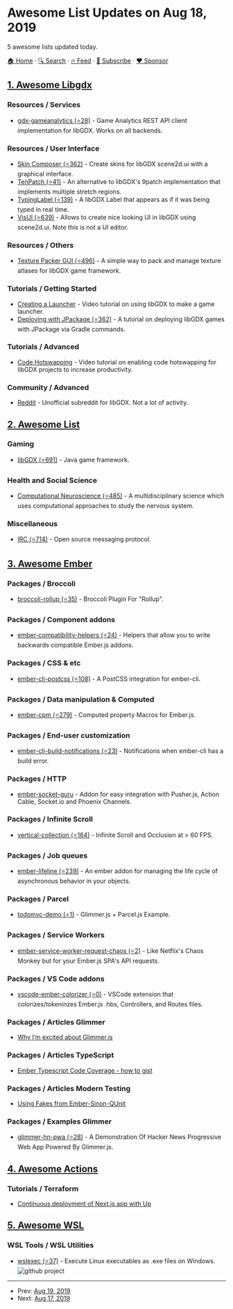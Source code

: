 # Awesome List Updates on Aug 18, 2019

5 awesome lists updated today.

[🏠 Home](/README.md) · [🔍 Search](https://www.trackawesomelist.com/search/) · [🔥 Feed](https://www.trackawesomelist.com/rss.xml) · [📮 Subscribe](https://trackawesomelist.us17.list-manage.com/subscribe?u=d2f0117aa829c83a63ec63c2f&id=36a103854c) · [❤️  Sponsor](https://github.com/sponsors/theowenyoung)



## [1. Awesome Libgdx](/content/rafaskb/awesome-libgdx/README.md)

### Resources / Services

*   [gdx-gameanalytics (⭐28)](https://github.com/MrStahlfelge/gdx-gameanalytics) - Game Analytics REST API client implementation for libGDX. Works on all backends.

### Resources / User Interface

*   [Skin Composer (⭐362)](https://github.com/raeleus/skin-composer) - Create skins for libGDX scene2d.ui with a graphical interface.
*   [TenPatch (⭐41)](https://github.com/raeleus/TenPatch) - An alternative to libGDX's 9patch implementation that implements multiple stretch regions.
*   [TypingLabel (⭐139)](https://github.com/rafaskb/typing-label) - A libGDX Label that appears as if it was being typed in real time.
*   [VisUI (⭐639)](https://github.com/kotcrab/vis-ui) - Allows to create nice looking UI in libGDX using scene2d.ui. Note this is not a UI editor.

### Resources / Others

*   [Texture Packer GUI (⭐496)](https://github.com/crashinvaders/gdx-texture-packer-gui) - A simple way to pack and manage texture atlases for libGDX game framework.

### Tutorials / Getting Started

*   [Creating a Launcher](https://youtu.be/3l5F7f7vfTU) - Video tutorial on using libGDX to make a game launcher.
*   [Deploying with JPackage (⭐362)](https://github.com/raeleus/skin-composer/wiki/libGDX-and-JPackage) - A tutorial on deploying libGDX games with JPackage via Gradle commands.

### Tutorials / Advanced

*   [Code Hotswapping](https://youtu.be/zKfh6WuaikQ) - Video tutorial on enabling code hotswapping for libGDX projects to increase productivity.

### Community / Advanced

*   [Reddit](https://www.reddit.com/r/libgdx/) - Unofficial subreddit for libGDX. Not a lot of activity.

## [2. Awesome List](/content/sindresorhus/awesome/README.md)

### Gaming

*   [libGDX (⭐691)](https://github.com/rafaskb/awesome-libgdx#readme) - Java game framework.

### Health and Social Science

*   [Computational Neuroscience (⭐485)](https://github.com/eselkin/awesome-computational-neuroscience#readme) - A multidisciplinary science which uses computational approaches to study the nervous system.

### Miscellaneous

*   [IRC (⭐714)](https://github.com/davisonio/awesome-irc#readme) - Open source messaging protocol.

## [3. Awesome Ember](/content/ember-community-russia/awesome-ember/README.md)

### Packages / Broccoli

*   [broccoli-rollup (⭐35)](https://github.com/chadhietala/broccoli-rollup) - Broccoli Plugin For "Rollup".

### Packages / Component addons

*   [ember-compatibility-helpers (⭐24)](https://github.com/pzuraq/ember-compatibility-helpers) - Helpers that allow you to write backwards compatible Ember.js addons.

### Packages / CSS & etc

*   [ember-cli-postcss (⭐108)](https://github.com/jeffjewiss/ember-cli-postcss) - A PostCSS integration for ember-cli.

### Packages / Data manipulation & Computed

*   [ember-cpm (⭐279)](https://github.com/cibernox/ember-cpm) - Computed property Macros for Ember.js.

### Packages / End-user customization

*   [ember-cli-build-notifications (⭐23)](https://github.com/pdud/ember-cli-build-notifications) - Notifications when ember-cli has a build error.

### Packages / HTTP

*   [ember-socket-guru](https://github.com/netguru/ember-socket-guru) - Addon for easy integration with Pusher.js, Action Cable, Socket.io and Phoenix Channels.

### Packages / Infinite Scroll

*   [vertical-collection (⭐164)](https://github.com/html-next/vertical-collection) - Infinite Scroll and Occlusion at > 60 FPS.

### Packages / Job queues

*   [ember-lifeline (⭐239)](https://github.com/ember-lifeline/ember-lifeline) - An ember addon for managing the life cycle of asynchronous behavior in your objects.

### Packages / Parcel

*   [todomvc-demo (⭐1)](https://github.com/devongovett/todomvc-demo) - Glimmer.js + Parcel.js Example.

### Packages / Service Workers

*   [ember-service-worker-request-chaos (⭐2)](https://github.com/maxfierke/ember-service-worker-request-chaos) - Like Netflix's Chaos Monkey but for your Ember.js SPA's API requests.

### Packages / VS Code addons

*   [vscode-ember-colorizer (⭐0)](https://github.com/ciena-blueplanet/vscode-ember-colorizer) - VSCode extension that colorizes/tokeninzes Ember.js .hbs, Controllers, and Routes files.

### Packages / Articles Glimmer

*   [Why I’m excited about Glimmer.js](https://hackernoon.com/why-im-excited-about-glimmerjs-3631bd0c95c4)

### Packages / Articles TypeScript

*   [Ember Typescript Code Coverage - how to gist](https://gist.github.com/lifeart/5f75981d5f6262d1bfc4525aebfcf7d5)

### Packages / Articles Modern Testing

*   [Using Fakes from Ember-Sinon-QUnit](https://medium.com/@mudflye/using-fakes-from-ember-sinon-qunit-c9fb7d4d9b1d)

### Packages / Examples Glimmer

*   [glimmer-hn-pwa (⭐28)](https://github.com/mhadaily/glimmer-hn-pwa) - A Demonstration Of Hacker News Progressive Web App Powered By Glimmer.js.

## [4. Awesome Actions](/content/sdras/awesome-actions/README.md)

### Tutorials / Terraform

*   [Continuous deployment of Next.js app with Up](https://medium.com/@romanenko/simple-ci-for-next-js-projects-with-apex-up-github-actions-6f0b1b9a5400)

## [5. Awesome WSL](/content/sirredbeard/Awesome-WSL/README.md)

### WSL Tools / WSL Utilities

*   [wslexec (⭐37)](https://github.com/int128/wslexec) - Execute Linux executables as .exe files on Windows. ![github project](https://raw.githubusercontent.com/sirredbeard/Awesome-WSL/master/github-icon.png)

---

- Prev: [Aug 19, 2019](/content/2019/08/19/README.md)
- Next: [Aug 17, 2019](/content/2019/08/17/README.md)